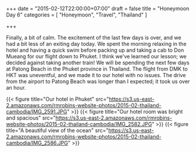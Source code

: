 +++
date = "2015-02-12T22:00:00+07:00"
draft = false
title = "Honeymoon Day 6"
categories = [ "Honeymoon", "Travel", "Thailand" ]

+++

Finally, a bit of calm. The excitement of the last few days is over, and we had a bit less of an exiting day today. We spent the morning relaxing in the hotel and having a quick swim before packing up and taking a cab to Don Mueang for our flight down to Phuket. I think we've learned our lesson; we decided against taking another train! We will be spending the next few days at Patong Beach in the Phuket province in Thailand. The flight from DMK to HKT was uneventful, and we made it to our hotel with no issues. The drive from the airport to Patong Beach was longer than I expected; it took us over an hour.

{{< figure title="Our hotel in Phuket" src="https://s3.us-east-2.amazonaws.com/rmrobins-website-photos/2015-02-thailand-cambodia/IMG_2591.JPG" >}}
{{< figure title="Our hotel room was bright and spacious" src="https://s3.us-east-2.amazonaws.com/rmrobins-website-photos/2015-02-thailand-cambodia/IMG_2582.JPG" >}}
{{< figure title="A beautiful view of the ocean" src="https://s3.us-east-2.amazonaws.com/rmrobins-website-photos/2015-02-thailand-cambodia/IMG_2586.JPG" >}}

